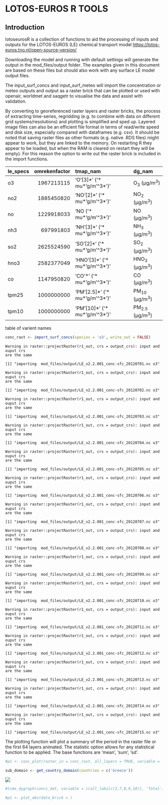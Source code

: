 LOTOS-EUROS R TOOLS
================

## Introduction

lotoseurosR is a collection of functions to aid the processing of inputs
and outputs for the LOTOS-EUROS (LE) chemical transport model
https://lotos-euros.tno.nl/open-source-version/

Downloading the model and running with default settings will generate
the output in the mod_files/output folder. The examples given in this
document are based on these files but should also work with any surface
LE model output files.

The input_surf_concs and input_surf_meteo will import the concentration
or meteo outputs and output as a raster brick that can be plotted or
used with openair, worldmet and saqgetr to visualise the data and assist
with validation.

By converting to georeferenced raster layers and raster bricks, the
process of extracting time-series, regridding (e.g. to combine with data
on different grid systems/resolutions) and plotting is simplified and
sped up. Layered image files can also be an efficient file format in
terms of read/write speed and disk size, especially compared with
dataframes (e.g. csv). It should be noted that saving raster files as
other formats (e.g. native .RDS files) might appear to work, but they
are linked to the memory. On restarting R they appear to be loaded, but
when the RAM is cleared on restart they will be empty). For this reason
the option to write out the raster brick is included in the import
functions.

| le_specs | omrekenfactor | tmap_nam                           | dg_nam                              |
|:---------|--------------:|:-----------------------------------|:------------------------------------|
| o3       |    1967213115 | ‘O’\[3\]\*’ (‘\* mu*’g/m’^3*’)’    | O<sub>3</sub> (μg/m<sup>3</sup>)    |
| no2      |    1885450820 | ‘NO’\[2\]\*’ (‘\* mu*’g/m’^3*’)’   | NO<sub>2</sub> (μg/m<sup>3</sup>)   |
| no       |    1229918033 | ‘NO (’\* mu*‘g/m’^3*’)’            | NO (μg/m<sup>3</sup>)               |
| nh3      |     697991803 | ‘NH’\[3\]\*’ (‘\* mu*’g/m’^3*’)’   | NH<sub>3</sub> (μg/m<sup>3</sup>)   |
| so2      |    2625524590 | ‘SO’\[2\]\*’ (‘\* mu*’g/m’^3*’)’   | SO<sub>2</sub> (μg/m<sup>3</sup>)   |
| hno3     |    2582377049 | ‘HNO’\[3\]\*’ (‘\* mu*’g/m’^3*’)’  | HNO<sub>3</sub> (μg/m<sup>3</sup>)  |
| co       |    1147950820 | ‘CO’\*’ (‘\* mu*’g/m’^3*’)’        | CO (μg/m<sup>3</sup>)               |
| tpm25    |    1000000000 | ‘PM’\[2.5\]\*’ (‘\* mu*’g/m’^3*’)’ | PM<sub>10</sub> (μg/m<sup>3</sup>)  |
| tpm10    |    1000000000 | ‘PM’\[10\]\*’ (‘\* mu*’g/m’^3*’)’  | PM<sub>2.5</sub> (μg/m<sup>3</sup>) |

table of varient names

``` r
conc_rast <- import_surf_concs(species = 'o3', write_out = FALSE)
```

    Warning in raster::projectRaster(r1_out, crs = output_crs): input and ouput crs
    are the same

    [1] "importing  mod_files/output/LE_v2.2.001_conc-sfc_20120701.nc o3"

    Warning in raster::projectRaster(r1_out, crs = output_crs): input and ouput crs
    are the same

    [1] "importing  mod_files/output/LE_v2.2.001_conc-sfc_20120702.nc o3"

    Warning in raster::projectRaster(r1_out, crs = output_crs): input and ouput crs
    are the same

    [1] "importing  mod_files/output/LE_v2.2.001_conc-sfc_20120703.nc o3"

    Warning in raster::projectRaster(r1_out, crs = output_crs): input and ouput crs
    are the same

    [1] "importing  mod_files/output/LE_v2.2.001_conc-sfc_20120704.nc o3"

    Warning in raster::projectRaster(r1_out, crs = output_crs): input and ouput crs
    are the same

    [1] "importing  mod_files/output/LE_v2.2.001_conc-sfc_20120705.nc o3"

    Warning in raster::projectRaster(r1_out, crs = output_crs): input and ouput crs
    are the same

    [1] "importing  mod_files/output/LE_v2.2.001_conc-sfc_20120706.nc o3"

    Warning in raster::projectRaster(r1_out, crs = output_crs): input and ouput crs
    are the same

    [1] "importing  mod_files/output/LE_v2.2.001_conc-sfc_20120707.nc o3"

    Warning in raster::projectRaster(r1_out, crs = output_crs): input and ouput crs
    are the same

    [1] "importing  mod_files/output/LE_v2.2.001_conc-sfc_20120708.nc o3"

    Warning in raster::projectRaster(r1_out, crs = output_crs): input and ouput crs
    are the same

    [1] "importing  mod_files/output/LE_v2.2.001_conc-sfc_20120709.nc o3"

    Warning in raster::projectRaster(r1_out, crs = output_crs): input and ouput crs
    are the same

    [1] "importing  mod_files/output/LE_v2.2.001_conc-sfc_20120710.nc o3"

    Warning in raster::projectRaster(r1_out, crs = output_crs): input and ouput crs
    are the same

    [1] "importing  mod_files/output/LE_v2.2.001_conc-sfc_20120711.nc o3"

    Warning in raster::projectRaster(r1_out, crs = output_crs): input and ouput crs
    are the same

    [1] "importing  mod_files/output/LE_v2.2.001_conc-sfc_20120712.nc o3"

    Warning in raster::projectRaster(r1_out, crs = output_crs): input and ouput crs
    are the same

    [1] "importing  mod_files/output/LE_v2.2.001_conc-sfc_20120713.nc o3"

    Warning in raster::projectRaster(r1_out, crs = output_crs): input and ouput crs
    are the same

    [1] "importing  mod_files/output/LE_v2.2.001_conc-sfc_20120714.nc o3"

    Warning in raster::projectRaster(r1_out, crs = output_crs): input and ouput crs
    are the same

    [1] "importing  mod_files/output/LE_v2.2.001_conc-sfc_20120715.nc o3"

The plotting function will plot a summary of the period in the raster
file or the first 64 layers animated. The statistic option allows for
any statistical function to be applied. The base functions are ‘mean’,
‘sum’, ‘sd’.

``` r
#p1 <- conc_plot(raster_in = conc_rast, all_layers = TRUE, variable = 'o3', start_hr = 1, end_hr = 30)
```

``` r
sub_domain <- get_country_domain(countries = c('Greece'))
```

![](README_files/figure-gfm/unnamed-chunk-5-1.png)

``` r
#time_dygraph(concs_dat, variable = c(all_labs[c(3,7,8,9,10)], 'Total'), ylab = spec_df$dg_nam[1])

#p1 <- plot_obs(data_brick = )
```

